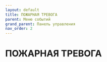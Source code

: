 ```yaml
---
layout: default
title: ПОЖАРНАЯ ТРЕВОГА
parent: Меню событий
grand_parent: Панель управления
nav_order: 2
---
```


# ПОЖАРНАЯ ТРЕВОГА
